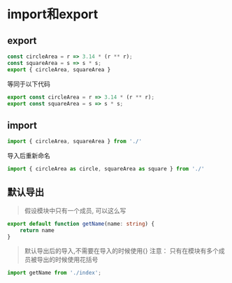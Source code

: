 # import和export

## export
```js
const circleArea = r => 3.14 * (r ** r);
const squareArea = s => s * s;
export { circleArea, squareArea }
```
等同于以下代码
```js
export const circleArea = r => 3.14 * (r ** r);
export const squareArea = s => s * s;
```
## import
```js
import { circleArea, squareArea } from './'
```
导入后重新命名
```js
import { circleArea as circle, squareArea as square } from './'
```

## 默认导出
>假设模块中只有一个成员, 可以这么写
```ts
export default function getName(name: string) {
    return name
}
```
>默认导出后的导入,不需要在导入的时候使用{}
> 注意： 只有在模块有多个成员被导出的时候使用花括号
```ts
import getName from './index';
```
